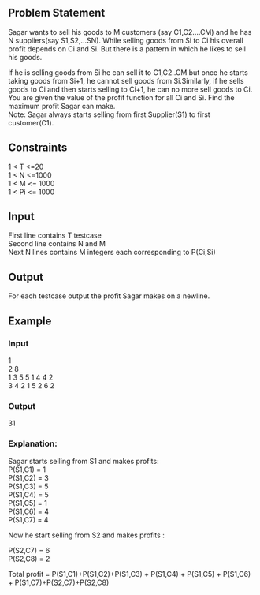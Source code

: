 ## Problem Statement
Sagar wants to sell his goods to M customers (say C1,C2....CM) and he has N suppliers(say S1,S2,...SN).
While selling goods from Si to Ci his overall profit depends on Ci and Si. But there is a pattern in which he likes to sell his goods.    

If he is selling goods from Si he can sell it to C1,C2..CM but once he starts taking goods from Si+1, he cannot sell goods from Si.Similarly, if he sells goods to Ci and then starts selling to Ci+1, he can no more sell goods to Ci.  
You are given the value of the profit function for all Ci and Si. Find the maximum profit Sagar can make.   
Note: Sagar always starts selling from first Supplier(S1) to first customer(C1).  


## Constraints
1 < T <=20  
1 < N <=1000  
1 < M <= 1000  
1 < Pi <= 1000  
## Input
First line contains T testcase  
Second line contains N and M  
Next N lines contains M integers each corresponding to P(Ci,Si)  
## Output
For each testcase output the profit Sagar makes on a newline.  
## Example  
### Input  
1   
2 8   
1 3 5 5 1 4 4 2   
3 4 2 1 5 2 6 2   


### Output  
31  

### Explanation:  
Sagar starts selling from S1 and makes profits:  
P(S1,C1) = 1   
P(S1,C2) = 3  
P(S1,C3) = 5  
P(S1,C4) = 5  
P(S1,C5) = 1  
P(S1,C6) = 4  
P(S1,C7) = 4  

Now he start selling from S2 and makes profits :  

P(S2,C7) = 6  
P(S2,C8) = 2  

Total profit = P(S1,C1)+P(S1,C2)+P(S1,C3) + P(S1,C4) + P(S1,C5) + P(S1,C6) + P(S1,C7)+P(S2,C7)+P(S2,C8)  
